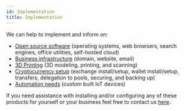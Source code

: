 ```yaml
---
id: Implementation
title: Implementation
---
```


We can help to implement and inform on:
- [Open source software](Kubuntu.md) (operating systems, web browsers, search engines, office utilities, self-hosted cloud)
- [Business infrastructure](Dreamhost.md) (domain, website, email)
- [3D Printing](Tinkercad.md) (3D modeling, printing, and scanning)
- [Cryptocurrency setup](Binance.md) (exchange install/setup, wallet install/setup, transfers, delegation to pools, securing, and backing up)
- [Automation needs](Automation.md) (custom built IoT devices)

If you need assistance with installing and/or configuring any of these products for yourself or your business feel free to contact us [here](Contact.md).
